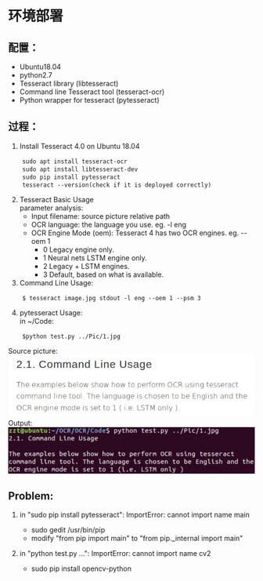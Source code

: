 # 环境部署 #
## 配置：
*   Ubuntu18.04
*   python2.7
*   Tesseract library (libtesseract)
*   Command line Tesseract tool (tesseract-ocr)
*   Python wrapper for tesseract (pytesseract)

## 过程：
1.  Install Tesseract 4.0 on Ubuntu 18.04  
```
    sudo apt install tesseract-ocr
    sudo apt install libtesseract-dev
    sudo pip install pytesseract
    tesseract --version(check if it is deployed correctly)
```
2.  Tesseract Basic Usage  
    parameter analysis:  
    *   Input filename: source picture relative path
    *   OCR language: the language you use. eg. -l eng
    *   OCR Engine Mode (oem): Tesseract 4 has two OCR engines. eg. --oem 1
        *   0    Legacy engine only.
        *   1    Neural nets LSTM engine only.
        *   2    Legacy + LSTM engines.
        *   3    Default, based on what is available.
3.  Command Line Usage:  
```
    $ tesseract image.jpg stdout -l eng --oem 1 --psm 3
```
4.  pytesseract Usage:  
    in ~/Code:  
```
    $python test.py ../Pic/1.jpg
```
Source picture:  
![](../Pic/1.jpg)  
Output:  
![1output](picture/1output.jpg)

## Problem:  
1.  in "sudo pip install pytesseract":  ImportError: cannot import name main  
    *   sudo gedit /usr/bin/pip  
    *   modify "from pip import main" to "from pip._internal import main"  

2.  in "python test.py ...": ImportError: cannot import name cv2  
    *   sudo pip install opencv-python

